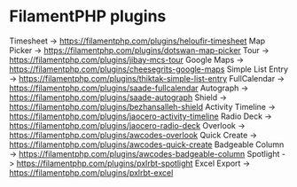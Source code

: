 # FilamentPHP plugins

Timesheet -> https://filamentphp.com/plugins/heloufir-timesheet
Map Picker -> https://filamentphp.com/plugins/dotswan-map-picker
Tour -> https://filamentphp.com/plugins/jibay-mcs-tour
Google Maps -> https://filamentphp.com/plugins/cheesegrits-google-maps
Simple List Entry -> https://filamentphp.com/plugins/thiktak-simple-list-entry
FullCalendar -> https://filamentphp.com/plugins/saade-fullcalendar
Autograph -> https://filamentphp.com/plugins/saade-autograph
Shield -> https://filamentphp.com/plugins/bezhansalleh-shield
Activity Timeline -> https://filamentphp.com/plugins/jaocero-activity-timeline
Radio Deck -> https://filamentphp.com/plugins/jaocero-radio-deck
Overlook -> https://filamentphp.com/plugins/awcodes-overlook
Quick Create -> https://filamentphp.com/plugins/awcodes-quick-create
Badgeable Column -> https://filamentphp.com/plugins/awcodes-badgeable-column
Spotlight -> https://filamentphp.com/plugins/pxlrbt-spotlight
Excel Export -> https://filamentphp.com/plugins/pxlrbt-excel
